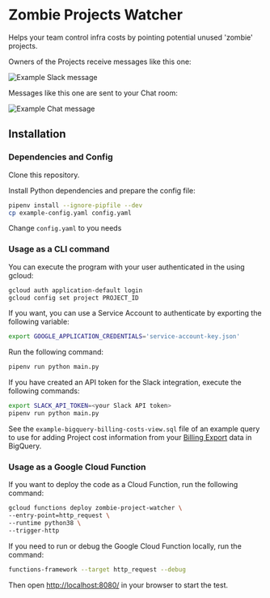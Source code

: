 # Zombie Projects Watcher

Helps your team control infra costs by pointing potential unused 'zombie' projects.

Owners of the Projects receive messages like this one:

![Example Slack message](example-slack-message.png?raw=true "Example Slack message")

Messages like this one are sent to your Chat room:

![Example Chat message](example-chat-message.png?raw=true "Example Chat message")

## Installation

### Dependencies and Config

Clone this repository.

Install Python dependencies and prepare the config file:

```bash
pipenv install --ignore-pipfile --dev
cp example-config.yaml config.yaml
```

Change `config.yaml` to you needs

### Usage as a CLI command


You can execute the program with your user authenticated in the using gcloud:

```bash
gcloud auth application-default login
gcloud config set project PROJECT_ID
```

If you want, you can use a Service Account to authenticate by exporting the following variable:

```bash
export GOOGLE_APPLICATION_CREDENTIALS='service-account-key.json'
```

Run the following command:

```bash
pipenv run python main.py
```

If you have created an API token for the Slack integration, execute the following commands:

```bash
export SLACK_API_TOKEN=<your Slack API token>
pipenv run python main.py
```

See the `example-bigquery-billing-costs-view.sql` file of an example query to use for adding Project cost information from your [Billing Export](https://cloud.google.com/billing/docs/how-to/export-data-bigquery) data in BigQuery.

### Usage as a Google Cloud Function

If you want to deploy the code as a Cloud Function, run the following command:

```bash
gcloud functions deploy zombie-project-watcher \
--entry-point=http_request \
--runtime python38 \
--trigger-http
```

If you need to run or debug the  Google Cloud Function locally, run the command:

```bash
functions-framework --target http_request --debug
```

Then open [http://localhost:8080/](http://localhost:8080/) in your browser to start the test.

